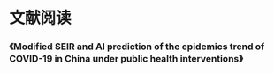 # 文献阅读

### 《Modified SEIR and AI prediction of the epidemics trend of COVID-19 in China under public health interventions》

